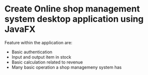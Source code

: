 # Create Online shop management system desktop application using JavaFX

Feature within the application are:
+ Basic authentication
+ Input and output item in stock
+ Basic calculation related to revenue
+ Many basic operation a shop managemeny system has 

